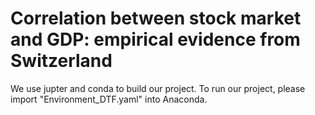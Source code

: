 # Correlation between stock market and GDP: empirical evidence from Switzerland

We use jupter and conda to build our project. To run our project, please import "Environment_DTF.yaml" into Anaconda.
